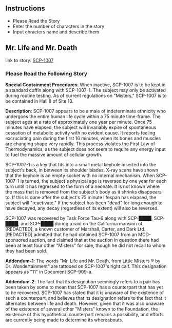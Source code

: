 ## Instructions
- Please Read the Story
- Enter the number of characters in the story
- Input chracters name and describe them


## Mr. Life and Mr. Death
link to story: [SCP-1007](http://www.scp-wiki.net/scp-1007)
### Please Read the Following Story


**Special Containment Procedures**: When inactive, SCP-1007 is to be kept in a standard coffin along with SCP-1007-1. The subject may only be activated during routine testing. As of current regulations on "Misters," SCP-1007 is to be contained in Hall 8 of Site 13.

**Description**: SCP-1007 appears to be a male of indeterminate ethnicity who undergoes the entire human life cycle within a 75 minute time-frame. The subject ages at a rate of approximately one year per minute. Once 75 minutes have elapsed, the subject will invariably expire of spontaneous cessation of metabolic activity with no evident cause. It reports feeling excruciating pain during the first 16 minutes, when its bones and muscles are changing shape very rapidly. This process violates the First Law of Thermodynamics, as the subject does not seem to require any energy input to fuel the massive amount of cellular growth.

SCP-1007-1 is a key that fits into a small metal keyhole inserted into the subject's back, in between its shoulder blades. X-ray scans have shown that the keyhole is an empty socket with no internal mechanism. When SCP-1007-1 is turned, the subject's physical age is reversed by one year for each turn until it has regressed to the form of a neonate. It is not known where the mass that is removed from the subject's body as it shrinks disappears to. If this is done after the subject's 75 minute lifespan has elapsed, the subject will "reactivate." If the subject has been "dead" for long enough to have decayed, any decay (regardless of its extent) will also be reversed.

SCP-1007 was recovered by Task Force Tau-6 along with SCP-████, SCP-████, and SCP-████ during a raid on the California mansion of [REDACTED], a known customer of Marshall, Carter, and Dark Ltd. [REDACTED] admitted that he had obtained SCP-1007 from an MCD-sponsored auction, and claimed that at the auction in question there had been at least four other "Misters" for sale, though he did not recall to whom they had been sold.

**Addendum-1**: The words "Mr. Life and Mr. Death, from Little Misters ® by Dr. Wondertainment" are tattooed on SCP-1007's right calf. This designation appears as "11" in Document SCP-909-a.

**Addendum-2**: The fact that its designation seemingly refers to a pair has been taken by some to mean that SCP-1007 has a counterpart that has yet to be recovered. SCP-1007 has stated that it is unaware of the existence of such a counterpart, and believes that its designation refers to the fact that it alternates between life and death. However, given that it was also unaware of the existence of several other "Misters" known to the Foundation, the existence of this hypothetical counterpart remains a possibility, and efforts are currently being made to determine its whereabouts.





